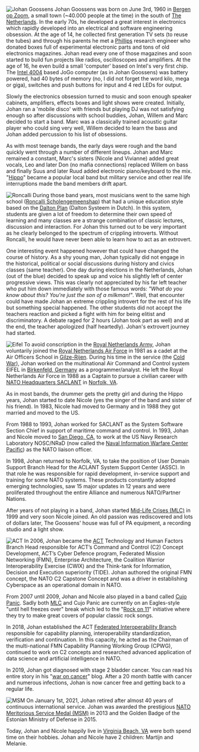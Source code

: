 ![Johan Goossens](class:float-right:rounded-circle:ml-3:img/johan.jpg)
Johan Goossens was born on June 3rd, 1960 in
[Bergen op Zoom](https://en.wikipedia.org/wiki/Bergen_op_Zoom),
a small town (~40.000 people at the time) in the south of
[The Netherlands](https://en.wikipedia.org/wiki/Netherlands).
In the early 70s, he developed a great interest in electronics which
rapidly developed into an electrical and software engineering
obsession.  At the age of 14, he collected first generation TV sets (to
reuse the tubes) and through his parents he met a
[Phillips](https://en.wikipedia.org/wiki/Philips) research engineer who
donated boxes full of experimental electronic parts and tons of old
electronics magazines. Johan read every one of those magazines and soon
started to build fun projects like radios, oscilloscopes and amplifiers.
At the age of 16, he even build a small 'computer' based on Intel's very
first chip. The [Intel 4004](https://en.wikipedia.org/wiki/Intel_4004)
based JoGo computer (as in Johan Goossens) was battery powered, had 40
bytes of memory (no, I did not forget the word kilo, mega or giga),
switches and push buttons for input and 4 red LEDs for output.

Slowly the electronics obsession turned to music and soon enough speaker
cabinets, amplifiers, effects boxes and light shows were created.
Initially, Johan ran a 'mobile disco' with friends but playing DJ was not
satisfying enough so after discussions with school buddies, Johan, Willem
and Marc decided to start a band. Marc was a classically trained acoustic
guitar player who could sing very well, Willem decided to learn the bass
and Johan added percussion to his list of obsessions.

As with most teenage bands, the early days were rough and the band quickly
went through a number of different lineups. Johan and Marc remained a
constant, Marc's sisters (Nicole and Vivianne) added great vocals, Leo and
later Don (no mafia connections) replaced Willem on bass and finally Suus
and later Ruud added electronic piano/keyboard to the mix.
"[Hippo](/hippo)" became a popular local band
but military service and other real life interruptions made the band
members drift apart.

![Roncalli](class:float-left:rounded:p-2:img/Roncalli.jpg)
During those band years, most musicians went to the same high school
([Roncalli Scholengemeenshap](https://nl.wikipedia.org/wiki/SG_Roncalli))
that had a unique education style based on the
[Dalton Plan](https://en.wikipedia.org/wiki/Dalton_Plan) (Dalton Systeem
in Dutch). In this system, students are given a lot of freedom to
determine their own speed of learning and many classes are a strange
combination of classic lectures, discussion and interaction. For Johan
this turned out to be very important as he clearly belonged to the spectrum
of crippling introverts. Without Roncalli, he would have never been
able to learn how to act as an extrovert.

One interesting event happened however that could have changed the course
of history. As a shy young man, Johan typically did not engage in the
historical, political or social discussions during history and civics
classes (same teacher). One day during elections in the Netherlands,
Johan (out of the blue) decided to speak up and voice his slightly left
of center progressive views. This was clearly not appreciated by his
far left teacher who put him down immediately with those famous words:
*"What do you know about this? You're just the son of a milkman!"*.
Well, that encounter could have made Johan an extreme
crippling introvert for the rest of his life but something special
happened. The other students did not accept the teachers reaction and
picked a fight with him for being elitist and discriminatory. A debate
raged for 2 hours (Johan took part as well) and at the end, the teacher
apologized (half heartedly). Johan's extrovert journey had started.

![Eifel](class:float-right:rounded:p-2:img/Eifel.jpg)
To avoid conscription in the
[Royal Netherlands Army](https://en.wikipedia.org/wiki/Royal_Netherlands_Army), Johan voluntarily joined the
[Royal Netherlands Air Force](https://en.wikipedia.org/wiki/Royal_Netherlands_Air_Force)
in 1981 as a cadet at the Air Officers School in
[Gilze-Rijen](https://en.wikipedia.org/wiki/Gilze-Rijen_Air_Base).
During his time in the service (the
[Cold War](https://en.wikipedia.org/wiki/Cold_War)),
Johan worked on the multinational Air Command and Control system EIFEL in
[Birkenfeld, Germany](https://en.wikipedia.org/wiki/Birkenfeld)
as a programmer/analyst. He left the Royal Netherlands Air Force in
1988 as a Captain to pursue a civilian career with
[NATO Headquarters SACLANT](https://en.wikipedia.org/wiki/Supreme_Allied_Commander_Atlantic) in
[Norfolk, VA](https://en.wikipedia.org/wiki/Norfolk,_Virginia).

As in most bands, the drummer gets the pretty girl and during the Hippo
years, Johan started to date Nicole (yes the singer of the band and
sister of his friend). In 1983, Nicole had moved to Germany and in 1988
they got married and moved to the US.

From 1988 to 1993, Johan worked for SACLANT as the System Software
Section Chief in support of maritime command and control. In 1993, Johan
and Nicole moved to
[San Diego, CA](https://en.wikipedia.org/wiki/San_Diego),
to work at the US Navy Research Laboratory NOSC/NRaD (now called the
[Naval Information Warfare Center Pacific](https://en.wikipedia.org/wiki/Naval_Information_Warfare_Center_Pacific)) as the NATO liaison officer.

In 1998, Johan returned to Norfolk, VA, to take the position of
User Domain Support Branch Head for the ACLANT System Support Center (ASSC).
In that role he was responsible for rapid development, in-service support
and training for some NATO systems. These products constantly adopted
emerging technologies, saw 15 major updates in 12 years and were
proliferated throughout the entire Alliance and numerous NATO/Partner Nations.

After years of not playing in a band, Johan started
[Mid-Life Crises (MLC)](/mlc) in 1999 and very soon Nicole joined.
An old passion was rediscovered and lots of dollars later,
The Goossens' house was full of PA equipment, a recording studio and a
light show.

![ACT](class:float-left:rounded:p-2:img/ACT.png)
In 2006, Johan became the
[ACT](https://en.wikipedia.org/wiki/Allied_Command_Transformation)
Technology and Human Factors Branch Head responsible for ACT’s Command
and Control (C2) Concept Development, ACT’s Cyber Defence program,
Federated Mission Networking (FMN), Enterprise Architecture,
the Coalition Warrior Interoperability Exercise (CWIX) and
the Think-tank for Information, Decision and Execution superiority (TIDE).
Johan authored the original FMN concept, the NATO C2 Capstone Concept
and was a driver in establishing Cyberspace as an operational domain
in NATO.

From 2007 until 2009, Johan and Nicole also played in a band called
[Cujo Panic](cujopanic). Sadly both [MLC](/mlc) and Cujo Panic are
currently on an Eagles-style "until hell freezes over" break which
led to the "[Rock on 11](rockon11)" initiative where they try to make
great covers of popular classic rock songs.

In 2018, Johan established the ACT
[Federated Interoperability Branch](https://www.act.nato.int/federated-interoperability)
responsible for capability planning, interoperability standardization,
verification and continuation. In this capacity, he acted as the
Chairman of the multi-national FMN Capability Planning Working Group
(CPWG), continued to work on C2 concepts and researched advanced
application of data science and artificial intelligence in NATO.

In 2019, Johan got diagnosed with stage 2 bladder cancer. You can read
his entire story in his "[war on cancer](/waroncancer)" blog.
After a 20 month battle with cancer and numerous infections, Johan is now
cancer free and getting back to a regular life.

![MSM](class:float-right:rounded:p-2:img/MSM.png)
On January 1st, 2021, Johan retired after almost 40 years of continuous
international service. Johan was awarded the prestigious
[NATO Meritorious Service Medal (MSM)](https://en.wikipedia.org/wiki/NATO_Medal#NATO_Meritorious_Service_Medal)
in 2013 and the Golden Badge of the Estonian Ministry of Defense in 2015.

Today, Johan and Nicole happily live in
[Virginia Beach, VA](https://en.wikipedia.org/wiki/Virginia_Beach,_Virginia)
were both spend time on their hobbies. Johan and Nicole have 2 children:
Martijn and Melanie.
